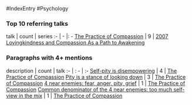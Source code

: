 #IndexEntry #Psychology

### Top 10 referring talks
talk | count | series
:- | - |: -
<a data-href="The Practice of Compassion" href="The+Practice+of+Compassion" class="internal-link" target="_blank" rel="noopener">The Practice of Compassion</a> | 9 | <a data-href="2007 Lovingkindness and Compassion As a Path to Awakening" href="2007+Lovingkindness+and+Compassion+As+a+Path+to+Awakening" class="internal-link" target="_blank" rel="noopener">2007 Lovingkindness and Compassion As a Path to Awakening</a>

### Paragraphs with 4+ mentions
description | count | talk
:- | : - | :-
<a aria-label-position="top" aria-label="The Practice of Compassion" data-href="The Practice of Compassion#Self-pity is disempowering\" href="The+Practice+of+Compassion#Self-pity+is+disempowering%5C" class="internal-link" target="_blank" rel="noopener">Self-pity is disempowering</a> | 4 | <a data-href="The Practice of Compassion" href="The+Practice+of+Compassion" class="internal-link" target="_blank" rel="noopener">The Practice of Compassion</a>
<a aria-label-position="top" aria-label="The Practice of Compassion" data-href="The Practice of Compassion#Pity is a stance of looking down\" href="The+Practice+of+Compassion#Pity+is+a+stance+of+looking+down%5C" class="internal-link" target="_blank" rel="noopener">Pity is a stance of looking down</a> | 3 | <a data-href="The Practice of Compassion" href="The+Practice+of+Compassion" class="internal-link" target="_blank" rel="noopener">The Practice of Compassion</a>
<a aria-label-position="top" aria-label="The Practice of Compassion" data-href="The Practice of Compassion#4 near enemies fear anger pity grief\" href="The+Practice+of+Compassion#4+near+enemies+fear+anger+pity+grief%5C" class="internal-link" target="_blank" rel="noopener">4 near enemies: fear, anger, pity, grief</a> | 1 | <a data-href="The Practice of Compassion" href="The+Practice+of+Compassion" class="internal-link" target="_blank" rel="noopener">The Practice of Compassion</a>
<a aria-label-position="top" aria-label="The Practice of Compassion" data-href="The Practice of Compassion#Common denominator of the 4 near enemies too much self-view in the mix\" href="The+Practice+of+Compassion#Common+denominator+of+the+4+near+enemies+too+much+self-view+in+the+mix%5C" class="internal-link" target="_blank" rel="noopener">Common denominator of the 4 near enemies: too much self-view in the mix</a> | 1 | <a data-href="The Practice of Compassion" href="The+Practice+of+Compassion" class="internal-link" target="_blank" rel="noopener">The Practice of Compassion</a>

